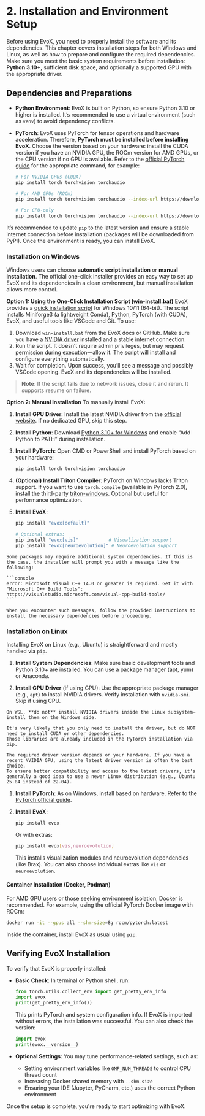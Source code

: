 # 2. Installation and Environment Setup

Before using EvoX, you need to properly install the software and its dependencies. This chapter covers installation steps for both Windows and Linux, as well as how to prepare and configure the required dependencies. Make sure you meet the basic system requirements before installation: **Python 3.10+**, sufficient disk space, and optionally a supported GPU with the appropriate driver.

## Dependencies and Preparations

- **Python Environment**: EvoX is built on Python, so ensure Python 3.10 or higher is installed. It’s recommended to use a virtual environment (such as `venv`) to avoid dependency conflicts.

- **PyTorch**: EvoX uses PyTorch for tensor operations and hardware acceleration. Therefore, **PyTorch must be installed before installing EvoX**. Choose the version based on your hardware: install the CUDA version if you have an NVIDIA GPU, the ROCm version for AMD GPUs, or the CPU version if no GPU is available. Refer to the [official PyTorch guide](https://pytorch.org) for the appropriate command, for example:

  ```bash
  # For NVIDIA GPUs (CUDA)
  pip install torch torchvision torchaudio

  # For AMD GPUs (ROCm)
  pip install torch torchvision torchaudio --index-url https://download.pytorch.org/whl/rocm6.2.4

  # For CPU-only
  pip install torch torchvision torchaudio --index-url https://download.pytorch.org/whl/cpu
  ```

It’s recommended to update `pip` to the latest version and ensure a stable internet connection before installation (packages will be downloaded from PyPI). Once the environment is ready, you can install EvoX.

### Installation on Windows

Windows users can choose **automatic script installation** or **manual installation**. The official one-click installer provides an easy way to set up EvoX and its dependencies in a clean environment, but manual installation allows more control.

**Option 1: Using the One-Click Installation Script (win-install.bat)**
EvoX provides a [quick installation script](/_static/win-install.bat) for Windows 10/11 (64-bit). The script installs Miniforge3 (a lightweight Conda), Python, PyTorch (with CUDA), EvoX, and useful tools like VSCode and Git. To use:

1. Download `win-install.bat` from the EvoX docs or GitHub. Make sure you have a [NVIDIA driver](https://www.nvidia.com/en-us/drivers/) installed and a stable internet connection.
2. Run the script. It doesn’t require admin privileges, but may request permission during execution—allow it. The script will install and configure everything automatically.
3. Wait for completion. Upon success, you’ll see a message and possibly VSCode opening. EvoX and its dependencies will be installed.

> **Note**: If the script fails due to network issues, close it and rerun. It supports resume on failure.

**Option 2: Manual Installation**
To manually install EvoX:

1. **Install GPU Driver**: Install the latest NVIDIA driver from the [official website](https://www.nvidia.cn/Download/index.aspx). If no dedicated GPU, skip this step.

2. **Install Python**: Download [Python 3.10+ for Windows](https://www.python.org/downloads/windows/) and enable “Add Python to PATH” during installation.

3. **Install PyTorch**: Open CMD or PowerShell and install PyTorch based on your hardware:

   ```bash
   pip install torch torchvision torchaudio
   ```

4. **(Optional) Install Triton Compiler**: PyTorch on Windows lacks Triton support. If you want to use `torch.compile` (available in PyTorch 2.0), install the third-party [triton-windows](https://github.com/woct0rdho/triton-windows). Optional but useful for performance optimization.

5. **Install EvoX**:

   ```bash
   pip install "evox[default]"

   # Optional extras:
   pip install "evox[vis]"           # Visualization support
   pip install "evox[neuroevolution]" # Neuroevolution support
   ```


  ````{note}
  Some packages may require additional system dependencies. If this is the case, the installer will prompt you with a message like the following:

  ```console
  error: Microsoft Visual C++ 14.0 or greater is required. Get it with "Microsoft C++ Build Tools": https://visualstudio.microsoft.com/visual-cpp-build-tools/
  ```

  When you encounter such messages, follow the provided instructions to install the necessary dependencies before proceeding.
  ````


### Installation on Linux

Installing EvoX on Linux (e.g., Ubuntu) is straightforward and mostly handled via `pip`.

1. **Install System Dependencies**: Make sure basic development tools and Python 3.10+ are installed. You can use a package manager (apt, yum) or Anaconda.

2. **Install GPU Driver** (if using GPU): Use the appropriate package manager (e.g., `apt`) to install NVIDIA drivers. Verify installation with `nvidia-smi`. Skip if using CPU.

```{note}
On WSL, **do not** install NVIDIA drivers inside the Linux subsystem—install them on the Windows side.
```

```{tip}
It's very likely that you only need to install the driver, but do NOT need to install CUDA or other dependencies.
Those libraries are already included in the PyTorch installation via pip.
```

```{tip}
The required driver version depends on your hardware. If you have a recent NVIDIA GPU, using the latest driver version is often the best choice.
To ensure better compatibility and access to the latest drivers, it's generally a good idea to use a newer Linux distribution (e.g., Ubuntu 25.04 instead of 22.04).
```

1. **Install PyTorch**: As on Windows, install based on hardware. Refer to the [PyTorch official guide](https://pytorch.org).

2. **Install EvoX**:

   ```bash
   pip install evox
   ```

   Or with extras:

   ```bash
   pip install evox[vis,neuroevolution]
   ```

   This installs visualization modules and neuroevolution dependencies (like Brax). You can also choose individual extras like `vis` or `neuroevolution`.

#### Container Installation (Docker, Podman)

For AMD GPU users or those seeking environment isolation, Docker is recommended. For example, using the official PyTorch Docker image with ROCm:

```bash
docker run -it --gpus all --shm-size=8g rocm/pytorch:latest
```

Inside the container, install EvoX as usual using `pip`.

## Verifying EvoX Installation

To verify that EvoX is properly installed:

- **Basic Check**: In terminal or Python shell, run:

  ```python
  from torch.utils.collect_env import get_pretty_env_info
  import evox
  print(get_pretty_env_info())
  ```

  This prints PyTorch and system configuration info. If EvoX is imported without errors, the installation was successful. You can also check the version:

  ```python
  import evox
  print(evox.__version__)
  ```

- **Optional Settings**: You may tune performance-related settings, such as:

  - Setting environment variables like `OMP_NUM_THREADS` to control CPU thread count
  - Increasing Docker shared memory with `--shm-size`
  - Ensuring your IDE (Jupyter, PyCharm, etc.) uses the correct Python environment

Once the setup is complete, you're ready to start optimizing with EvoX.

